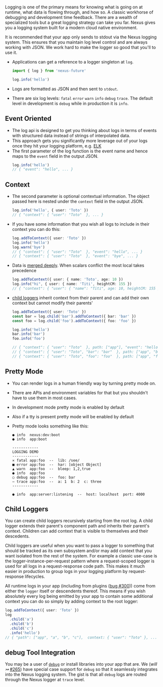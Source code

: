 Logging is one of the primary means for knowing what is going on at runtime, what data is flowing through, and how so. A classic workhorse of debugging and development time feedback. There are a wealth of specialized tools but a great logging strategy can take you far. Nexus gives you a logging system built for a modern cloud native environment.

It is recommended that your app only sends to stdout via the Nexus logging system. This ensures that you maintain log level control and are always working with JSON. We work hard to make the logger so good that you'll to use it.

- Applications can get a reference to a logger singleton at `log`.

  ```ts
  import { log } from 'nexus-future'

  log.info('hello')
  ```

- Logs are formatted as JSON and then sent to `stdout`.
- There are six log levels: `fatal` `error` `warn` `info` `debug` `trace`. The default level in development is `debug` while in production it is `info`.

## Event Oriented

- The log api is designed to get you thinking about logs in terms of events with structured data instead of strings of interpolated data.
- This approach gets you significantly more leverage out of your logs once they hit your logging platform, e.g. [ELK](https://www.elastic.co/what-is/elk-stack)
- The first parameter of the log function is the event name and hence maps to the `event` field in the output JSON.
  ```ts
  log.info('hello')
  // { "event": "hello", ... }
  ```

## Context

- The second parameter is optional contextual information. The object passed here is nested under the `context` field in the output JSON.
  ```ts
  log.info('hello', { user: 'Toto' })
  // { "context": { "user": "Toto"  }, ... }
  ```
- If you have some information that you wish all logs to include in their context you can do this:
  ```ts
  log.addToContext({ user: 'Toto' })
  log.info('hello')
  log.warn('bye')
  // { "context": { "user": "Toto"  }, "event": "hello", ... }
  // { "context": { "user": "Toto"  }, "event": "bye", ... }
  ```
- Data is [merged deeply](https://lodash.com/docs/4.17.15#merge). When scalars conflict the most local takes precedence
  ```ts
  log.addToContext({ user: { name: 'Toto', age: 10 })
  log.info("hi", { user: { name: 'Titi', heightCM: 155 })
  // { "context": { "user": { "name": "Titi", age: 10, heightCM: 155 }}, ... }
  ```
- [child loggers](#child-loggers) inherit context from their parent and can add their own context but cannot modify their parents'

  ```ts
  log.addToContext({ user: 'Toto' })
  const bar = log.child('bar').addToContext({ bar: 'bar' })
  const foo = log.child('foo').addToContext({ foo: 'foo' })

  log.info('hello')
  bar.info('bar')
  foo.info('foo')

  // { "context": { "user": "Toto"  }, path: ["app"], "event": "hello", ... }
  // { "context": { "user": "Toto", "bar": "bar"  }, path: ["app", "bar"], "event": "bar", ... }
  // { "context": { "user": "Toto", "foo": "foo"  }, path: ["app", "foo"], "event": "foo", ... }
  ```

## Pretty Mode

- You can render logs in a human friendly way by turning pretty mode on.
- There are APIs and environment variables for that but you shouldn't have to use them in most cases.
- In development mode pretty mode is enabled by default
- Also if a tty is present pretty mode will be enabled by default
- Pretty mode looks something like this:

  ```
  ● info  nexus:dev:boot
  ● info  app:boot

  ------------
  LOGGING DEMO
  ------------
  ✕ fatal app:foo  --  lib: /see/
  ■ error app:foo  --  har: [object Object]
  ▲ warn  app:foo  --  bleep: 1,2,true
  ● info  app:foo
  ○ debug app:foo  --  foo: bar
  — trace app:foo  --  a: 1  b: 2  c: three
  ------------

  ● info  app:server:listening  --  host: localhost  port: 4000
  ```

## Child Loggers

You can create child loggers recursively starting from the root log. A child logger extends their parent's component path and inherits their parent's context. Children can add context that is visible to themselves and their descedents.

Child loggers are useful when you want to pass a logger to something that should be tracked as its own subsystem and/or may add context that you want isolated from the rest of the system. For example a classic use-case is the logger-instance-per-request pattern where a request-scoped logger is used for all logs in a request-response code path. This makes it much easier in production to group logs in your logging platform by request-response lifecycles.

All runtime logs in your app (including from plugins ([bug #300](https://github.com/graphql-nexus/nexus-future/issues/300))) come from either the `logger` itself or descendents thereof. This means if you wish absolutely every log being emitted by your app to contain some additional context you can do so simply by adding context to the root logger:

```ts
log.addToContext({ user: 'Toto' })
log
  .child('a')
  .child('b')
  .child('c')
  .info('hello')
// { "path": ["app", "a", "b", "c"],  context: { "user": "Toto" }, ... }
```

## debug Tool Integration

You may be a user of [`debug`](https://github.com/visionmedia/debug) or install libraries into your app that are. We (_will ↣_ [#265](https://github.com/graphql-nexus/nexus-future/issues/265)) have special case support for `debug` so that it seamlessly integrates into the Nexus logging system. The gist is that all `debug` logs are routed through the Nexus logger at `trace` level.
